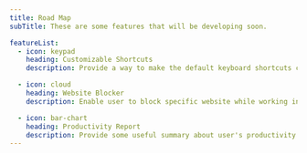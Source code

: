 ```yaml
---
title: Road Map
subTitle: These are some features that will be developing soon.

featureList:
  - icon: keypad
    heading: Customizable Shortcuts
    description: Provide a way to make the default keyboard shortcuts customizable by the user.

  - icon: cloud
    heading: Website Blocker
    description: Enable user to block specific website while working in order to focus.

  - icon: bar-chart
    heading: Productivity Report
    description: Provide some useful summary about user's productivity to have some sense of accomplishments.
---
```

